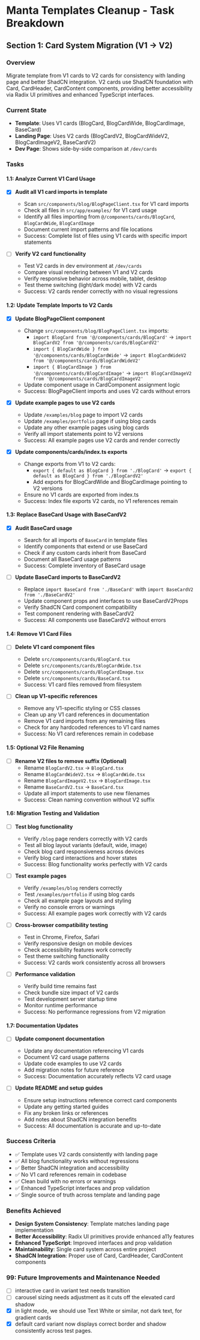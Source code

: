 # Manta Templates Cleanup - Task Breakdown

## Section 1: Card System Migration (V1 → V2)

### Overview
Migrate template from V1 cards to V2 cards for consistency with landing page and better ShadCN integration. V2 cards use ShadCN foundation with Card, CardHeader, CardContent components, providing better accessibility via Radix UI primitives and enhanced TypeScript interfaces.

### Current State
- **Template**: Uses V1 cards (BlogCard, BlogCardWide, BlogCardImage, BaseCard)
- **Landing Page**: Uses V2 cards (BlogCardV2, BlogCardWideV2, BlogCardImageV2, BaseCardV2)
- **Dev Page**: Shows side-by-side comparison at `/dev/cards`

### Tasks

#### 1.1: Analyze Current V1 Card Usage
- [x] **Audit all V1 card imports in template**
  - Scan `src/components/blog/BlogPageClient.tsx` for V1 card imports
  - Check all files in `src/app/examples/` for V1 card usage
  - Identify all files importing from `@/components/cards/BlogCard`, `BlogCardWide`, `BlogCardImage`
  - Document current import patterns and file locations
  - Success: Complete list of files using V1 cards with specific import statements

- [ ] **Verify V2 card functionality**
  - Test V2 cards in dev environment at `/dev/cards`
  - Compare visual rendering between V1 and V2 cards
  - Verify responsive behavior across mobile, tablet, desktop
  - Test theme switching (light/dark mode) with V2 cards
  - Success: V2 cards render correctly with no visual regressions

#### 1.2: Update Template Imports to V2 Cards
- [x] **Update BlogPageClient component**
  - Change `src/components/blog/BlogPageClient.tsx` imports:
    - `import BlogCard from '@/components/cards/BlogCard'` → `import BlogCardV2 from '@/components/cards/BlogCardV2'`
    - `import { BlogCardWide } from '@/components/cards/BlogCardWide'` → `import BlogCardWideV2 from '@/components/cards/BlogCardWideV2'`
    - `import { BlogCardImage } from '@/components/cards/BlogCardImage'` → `import BlogCardImageV2 from '@/components/cards/BlogCardImageV2'`
  - Update component usage in CardComponent assignment logic
  - Success: BlogPageClient imports and uses V2 cards without errors

- [x] **Update example pages to use V2 cards**  <!-- no V1 blog card imports in examples -->
  - Update `/examples/blog` page to import V2 cards
  - Update `/examples/portfolio` page if using blog cards
  - Update any other example pages using blog cards
  - Verify all import statements point to V2 versions
  - Success: All example pages use V2 cards and render correctly

- [x] **Update components/cards/index.ts exports**
  - Change exports from V1 to V2 cards:
    - `export { default as BlogCard } from './BlogCard'` → `export { default as BlogCard } from './BlogCardV2'`
    - Add exports for BlogCardWide and BlogCardImage pointing to V2 versions
  - Ensure no V1 cards are exported from index.ts
  - Success: Index file exports V2 cards, no V1 references remain

#### 1.3: Replace BaseCard Usage with BaseCardV2
- [x] **Audit BaseCard usage**
  - Search for all imports of `BaseCard` in template files
  - Identify components that extend or use BaseCard
  - Check if any custom cards inherit from BaseCard
  - Document all BaseCard usage patterns
  - Success: Complete inventory of BaseCard usage

- [ ] **Update BaseCard imports to BaseCardV2**
  - Replace `import BaseCard from './BaseCard'` with `import BaseCardV2 from './BaseCardV2'`
  - Update component props and interfaces to use BaseCardV2Props
  - Verify ShadCN Card component compatibility
  - Test component rendering with BaseCardV2
  - Success: All components use BaseCardV2 without errors

#### 1.4: Remove V1 Card Files
- [ ] **Delete V1 card component files**
  - Delete `src/components/cards/BlogCard.tsx`
  - Delete `src/components/cards/BlogCardWide.tsx`
  - Delete `src/components/cards/BlogCardImage.tsx`
  - Delete `src/components/cards/BaseCard.tsx`
  - Success: V1 card files removed from filesystem

- [ ] **Clean up V1-specific references**
  - Remove any V1-specific styling or CSS classes
  - Clean up any V1 card references in documentation
  - Remove V1 card imports from any remaining files
  - Check for any hardcoded references to V1 card names
  - Success: No V1 card references remain in codebase

#### 1.5: Optional V2 File Renaming
- [ ] **Rename V2 files to remove suffix (Optional)**
  - Rename `BlogCardV2.tsx` → `BlogCard.tsx`
  - Rename `BlogCardWideV2.tsx` → `BlogCardWide.tsx`
  - Rename `BlogCardImageV2.tsx` → `BlogCardImage.tsx`
  - Rename `BaseCardV2.tsx` → `BaseCard.tsx`
  - Update all import statements to use new filenames
  - Success: Clean naming convention without V2 suffix

#### 1.6: Migration Testing and Validation
- [ ] **Test blog functionality**
  - Verify `/blog` page renders correctly with V2 cards
  - Test all blog layout variants (default, wide, image)
  - Check blog card responsiveness across devices
  - Verify blog card interactions and hover states
  - Success: Blog functionality works perfectly with V2 cards

- [ ] **Test example pages**
  - Verify `/examples/blog` renders correctly
  - Test `/examples/portfolio` if using blog cards
  - Check all example page layouts and styling
  - Verify no console errors or warnings
  - Success: All example pages work correctly with V2 cards

- [ ] **Cross-browser compatibility testing**
  - Test in Chrome, Firefox, Safari
  - Verify responsive design on mobile devices
  - Check accessibility features work correctly
  - Test theme switching functionality
  - Success: V2 cards work consistently across all browsers

- [ ] **Performance validation**
  - Verify build time remains fast
  - Check bundle size impact of V2 cards
  - Test development server startup time
  - Monitor runtime performance
  - Success: No performance regressions from V2 migration

#### 1.7: Documentation Updates
- [ ] **Update component documentation**
  - Update any documentation referencing V1 cards
  - Document V2 card usage patterns
  - Update code examples to use V2 cards
  - Add migration notes for future reference
  - Success: Documentation accurately reflects V2 card usage

- [ ] **Update README and setup guides**
  - Ensure setup instructions reference correct card components
  - Update any getting started guides
  - Fix any broken links or references
  - Add notes about ShadCN integration benefits
  - Success: All documentation is accurate and up-to-date

### Success Criteria
- ✅ Template uses V2 cards consistently with landing page
- ✅ All blog functionality works without regressions
- ✅ Better ShadCN integration and accessibility
- ✅ No V1 card references remain in codebase
- ✅ Clean build with no errors or warnings
- ✅ Enhanced TypeScript interfaces and prop validation
- ✅ Single source of truth across template and landing page

### Benefits Achieved
- **Design System Consistency**: Template matches landing page implementation
- **Better Accessibility**: Radix UI primitives provide enhanced a11y features
- **Enhanced TypeScript**: Improved interfaces and prop validation
- **Maintainability**: Single card system across entire project
- **ShadCN Integration**: Proper use of Card, CardHeader, CardContent components

### 99: Future Improvements and Maintenance Needed
- [ ] interactive card in variant test needs transition
- [ ] carousel sizing needs adjustment as it cuts off the elevated card shadow
- [x] in light mode, we should use Text White or similar, not dark text, for gradient cards
- [x] default card variant now displays correct border and shadow consistently across test pages.
